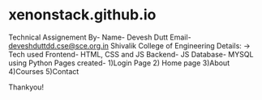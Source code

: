 # xenonstack.github.io
Technical Assignement By- 
Name- Devesh Dutt
Email- deveshduttdd.cse@sce.org.in
Shivalik College of Engineering
Details:
-> Tech used
Frontend- HTML, CSS and JS
Backend- JS
Database- MYSQL using Python
Pages created-
1)Login Page
2) Home page
3)About
4)Courses
5)Contact



Thankyou!

